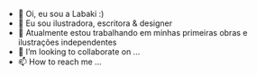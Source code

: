 - 👋 Oi, eu sou a Labaki :)
- 👀 Eu sou ilustradora, escritora & designer
- 🌱 Atualmente estou trabalhando em minhas primeiras obras e ilustrações independentes 
- 💞️ I’m looking to collaborate on ...
- 📫 How to reach me ...

<!---
labaki-julia/labaki-julia is a ✨ special ✨ repository because its `README.md` (this file) appears on your GitHub profile.
You can click the Preview link to take a look at your changes.
--->
